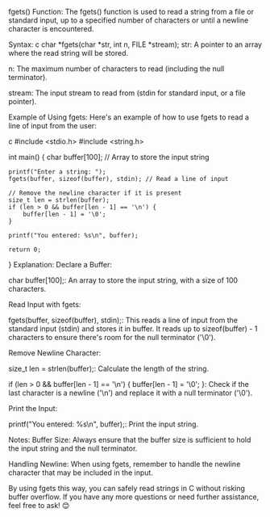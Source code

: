 fgets() Function:
The fgets() function is used to read a string from a file or standard input, up to a specified number of characters or until a newline character is encountered.

Syntax:
c
char *fgets(char *str, int n, FILE *stream);
str: A pointer to an array where the read string will be stored.

n: The maximum number of characters to read (including the null terminator).

stream: The input stream to read from (stdin for standard input, or a file pointer).

Example of Using fgets:
Here's an example of how to use fgets to read a line of input from the user:

c
#include <stdio.h>
#include <string.h>

int main() {
    char buffer[100]; // Array to store the input string

    printf("Enter a string: ");
    fgets(buffer, sizeof(buffer), stdin); // Read a line of input

    // Remove the newline character if it is present
    size_t len = strlen(buffer);
    if (len > 0 && buffer[len - 1] == '\n') {
        buffer[len - 1] = '\0';
    }

    printf("You entered: %s\n", buffer);

    return 0;
}
Explanation:
Declare a Buffer:

char buffer[100];: An array to store the input string, with a size of 100 characters.

Read Input with fgets:

fgets(buffer, sizeof(buffer), stdin);: This reads a line of input from the standard input (stdin) and stores it in buffer. It reads up to sizeof(buffer) - 1 characters to ensure there's room for the null terminator ('\0').

Remove Newline Character:

size_t len = strlen(buffer);: Calculate the length of the string.

if (len > 0 && buffer[len - 1] == '\n') { buffer[len - 1] = '\0'; }: Check if the last character is a newline ('\n') and replace it with a null terminator ('\0').

Print the Input:

printf("You entered: %s\n", buffer);: Print the input string.

Notes:
Buffer Size: Always ensure that the buffer size is sufficient to hold the input string and the null terminator.

Handling Newline: When using fgets, remember to handle the newline character that may be included in the input.

By using fgets this way, you can safely read strings in C without risking buffer overflow. If you have any more questions or need further assistance, feel free to ask! 😊

